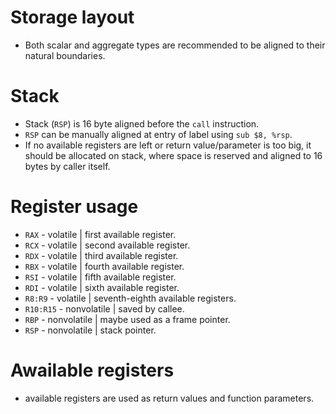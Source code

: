 # Storage layout
* Both scalar and aggregate types are recommended to be aligned to their natural boundaries.

# Stack
* Stack (`RSP`) is 16 byte aligned before the `call` instruction.
* `RSP` can be manually aligned at entry of label using `sub $8, %rsp`.
* If no available registers are left or return value/parameter is too big, it should be allocated on stack, where space is reserved and aligned to 16 bytes by caller itself.

# Register usage
* `RAX` - volatile    | first available register.
* `RCX` - volatile    | second available register.
* `RDX` - volatile    | third available register.
* `RBX` - volatile    | fourth available register.
* `RSI` - volatile    | fifth available register.
* `RDI` - volatile    | sixth available register.
* `R8:R9` - volatile  | seventh-eighth available registers.
* `R10:R15` - nonvolatile | saved by callee.
* `RBP` - nonvolatile | maybe used as a frame pointer.
* `RSP` - nonvolatile | stack pointer.

# Awailable registers
* available registers are used as return values and function parameters.
